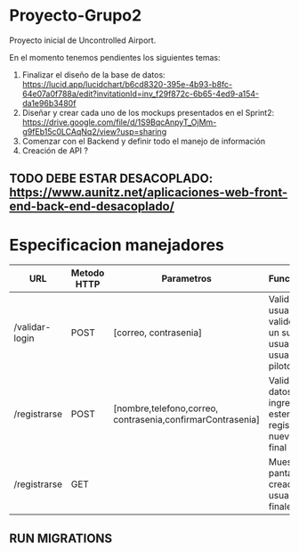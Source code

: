 # Proyecto-Grupo2

Proyecto inicial de Uncontrolled Airport.

En el momento tenemos pendientes los siguientes temas:
1. Finalizar el diseño de la base de datos: https://lucid.app/lucidchart/b6cd8320-395e-4b93-b8fc-64e07a0f788a/edit?invitationId=inv_f29f872c-6b65-4ed9-a154-da1e96b3480f
2. Diseñar y crear cada uno de los mockups presentados en el Sprint2: https://drive.google.com/file/d/1S9BqcAnpyT_OjMm-g9fEb15c0LCAqNq2/view?usp=sharing
3. Comenzar con el Backend y definir todo el manejo de información
4. Creación de API ?

## TODO DEBE ESTAR DESACOPLADO: https://www.aunitz.net/aplicaciones-web-front-end-back-end-desacoplado/

Especificacion manejadores 
==============
| URL | Metodo HTTP  | Parametros  | Funcionalidad |
| ------- | --- | --- | --- |
| /validar-login | POST | [correo, contrasenia] | Valida si el usuario es valido y si es un super usuario, usuario final o piloto |
| /registrarse | POST | [nombre,telefono,correo, contrasenia,confirmarContrasenia] | Valida que los datos ingresados no esten vacios y registra un nuevo usuario final |
| /registrarse | GET |  | Muestra la pantalla de creacion de usuarios finales |


## RUN MIGRATIONS

